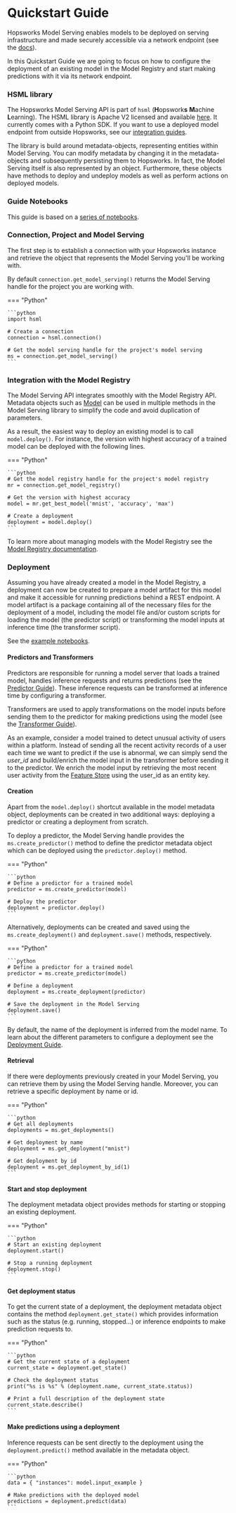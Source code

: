 # Quickstart Guide

Hopsworks Model Serving enables models to be deployed on serving infrastructure and made securely accessible via a network endpoint (see the [docs](../model-registry/quickstart.md)).

In this Quickstart Guide we are going to focus on how to configure the deployment of an existing model in the Model Registry and start making predictions with it via its network endpoint.


### HSML library

The Hopsworks Model Serving API is part of `hsml` (**H**opswork**s** **M**achine **L**earning).
The HSML library is Apache V2 licensed and available [here](https://github.com/logicalclocks/machine-learning-api). It currently comes with a Python SDK.
If you want to use a deployed model endpoint from outside Hopsworks, see our [integration guides](../integrations/setup.md).

The library is build around metadata-objects, representing entities within Model Serving. You can modify metadata by changing it in the metadata-objects and subsequently persisting them to Hopsworks. In fact, the Model Serving itself is also represented by an object. Furthermore, these objects have methods to deploy and undeploy models as well as perform actions on deployed models.


### Guide Notebooks

This guide is based on a [series of notebooks](https://github.com/logicalclocks/hops-examples/tree/master/notebooks/ml).


### Connection, Project and Model Serving

The first step is to establish a connection with your Hopsworks instance and retrieve the object that represents the Model Serving you'll be working with.

By default `connection.get_model_serving()` returns the Model Serving handle for the project you are working with.

=== "Python"

    ```python
    import hsml

    # Create a connection
    connection = hsml.connection()

    # Get the model serving handle for the project's model serving
    ms = connection.get_model_serving()
    ```


### Integration with the Model Registry

The Model Serving API integrates smoothly with the Model Registry API. Metadata objects such as [Model](../generated/model-registry/model.md) can be used in multiple methods in the Model Serving library to simplify the code and avoid duplication of parameters.

As a result, the easiest way to deploy an existing model is to call `model.deploy()`. For instance, the version with highest accuracy of a trained model can be deployed with the following lines.

=== "Python"

    ```python
    # Get the model registry handle for the project's model registry
    mr = connection.get_model_registry()

    # Get the version with highest accuracy
    model = mr.get_best_model('mnist', 'accuracy', 'max')

    # Create a deployment
    deployment = model.deploy()
    ```

To learn more about managing models with the Model Registry see the [Model Registry documentation](../model-registry/quickstart.md).


### Deployment

Assuming you have already created a model in the Model Registry, a deployment can now be created to prepare a model artifact for this model and make it accessible for running predictions behind a REST endpoint. A model artifact is a package containing all of the necessary files for the deployment of a model, including the model file and/or custom scripts for loading the model (the predictor script) or transforming the model inputs at inference time (the transformer script).

See the [example notebooks](https://github.com/logicalclocks/hops-examples/blob/master/notebooks/ml).

#### Predictors and Transformers

Predictors are responsible for running a model server that loads a trained model, handles inference requests and returns predictions (see the [Predictor Guide](../generated/model-serving/predictor.md)). These inference requests can be transformed at inference time by configuring a transformer.

Transformers are used to apply transformations on the model inputs before sending them to the predictor for making predictions using the model (see the [Transformer Guide](../generated/model-serving/transformer.md)).

As an example, consider a model trained to detect unusual activity of users within a platform. Instead of sending all the recent activity records of a user each time we want to predict if the use is abnormal, we can simply send the _user_id_ and build/enrich the model input in the transformer before sending it to the predictor. We enrich the model input by retrieving the most recent user activity from the [Feature Store](https://docs.hopsworks.ai/feature-store-api/latest/) using the user_id as an entity key.

#### Creation

Apart from the `model.deploy()` shortcut available in the model metadata object, deployments can be created in two additional ways: deploying a predictor or creating a deployment from scratch.

To deploy a predictor, the Model Serving handle provides the `ms.create_predictor()` method to define the predictor metadata object which can be deployed using the `predictor.deploy()` method.

=== "Python"

    ```python
    # Define a predictor for a trained model
    predictor = ms.create_predictor(model)

    # Deploy the predictor
    deployment = predictor.deploy()
    ```

Alternatively, deployments can be created and saved using the `ms.create_deployment()` and `deployment.save()` methods, respectively.

=== "Python"

    ```python
    # Define a predictor for a trained model
    predictor = ms.create_predictor(model)

    # Define a deployment
    deployment = ms.create_deployment(predictor)

    # Save the deployment in the Model Serving
    deployment.save()
    ```

By default, the name of the deployment is inferred from the model name. To learn about the different parameters to configure a deployment see the [Deployment Guide](../generated/model-serving/deployment.md).


#### Retrieval

If there were deployments previously created in your Model Serving, you can retrieve them by using the Model Serving handle. Moreover, you can retrieve a specific deployment by name or id.

=== "Python"

    ```python
    # Get all deployments
    deployments = ms.get_deployments()

    # Get deployment by name
    deployment = ms.get_deployment("mnist")

    # Get deployment by id
    deployment = ms.get_deployment_by_id(1)
    ```

#### Start and stop deployment

The deployment metadata object provides methods for starting or stopping an existing deployment.

=== "Python"

    ```python
    # Start an existing deployment
    deployment.start()

    # Stop a running deployment
    deployment.stop()
    ```

#### Get deployment status

To get the current state of a deployment, the deployment metadata object contains the method `deployment.get_state()` which provides information such as the status (e.g. running, stopped...) or inference endpoints to make prediction requests to.

=== "Python"

    ```python
    # Get the current state of a deployment
    current_state = deployment.get_state()

    # Check the deployment status
    print("%s is %s" % (deployment.name, current_state.status))

    # Print a full description of the deployment state
    current_state.describe()
    ```

#### Make predictions using a deployment

Inference requests can be sent directly to the deployment using the `deployment.predict()` method available in the metadata object.

=== "Python"

    ```python
    data = { "instances": model.input_example }

    # Make predictions with the deployed model
    predictions = deployment.predict(data)
    ```

